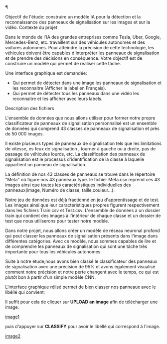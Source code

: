 ¶

Objectif de l'étude: construire un modèle IA pour la détection et la reconnaissance des panneaux de signalisation sur les images et sur la vidéo.
Contexte du projet

Dans le monde de l'IA des grandes entreprises comme Tesla, Uber, Google, Mercedes-Benz, etc. travaillent sur des véhicules autonomes et des voitures autonomes. Pour atteindre la précision de cette technologie, les véhicules doivent être capables d'interpréter les panneaux de signalisation et de prendre des décisions en conséquence. Votre objectif est de construire un modèle qui permet de réaliser cette tâche.

Une interface graphique est demandée:

* Qui permet de détecter dans une image les panneaux de signalisation et les reconnaitre (Afficher le label en Français).
* Qui permet de détecter tous les panneaux dans une vidéo les reconnaitre et les afficher avec leurs labels.

Description des fichiers

L'ensemble de données que nous allons utiliser pour former notre propre classificateur de panneaux de signalisation personnalisé est un ensemble de données qui comprend 43 classes de panneaux de signalisation et près de 50 000 images.

Il existe plusieurs types de panneaux de signalisation tels que les limitations de vitesse, es feux de signalisation , tourner à gauche ou à droite, pas de passage de véhicules lourds, etc. La classification des panneaux de signalisation est le processus d'identification de la classe à laquelle appartient un panneau de signalisation.

La définition de nos 43 classes de panneaux se trouve dans le répertoire "Meta" où figure nos 43 panneaux type. le fichier Meta.csv reprend ces 43 images ainsi que toutes les caractéristiques individuelles des panneaux(image, Numéro de classe, taille,couleur...).

Notre jeu de données est déjà fractionné en jeu d'apprentissage et de test. Les images ainsi que leur caractéristiques propres figurent respectivement dans les fichiers Train.csv et Test.csv. L'ensemble de données a un dossier train qui contient des images à l'intérieur de chaque classe et un dossier de test que nous utiliserons pour tester notre modèle.

Dans notre projet, nous allons créer un modèle de réseau neuronal profond qui peut classer les panneaux de signalisation présents dans l'image dans différentes catégories. Avec ce modèle, nous sommes capables de lire et de comprendre les panneaux de signalisation qui sont une tâche très importante pour tous les véhicules autonomes.



Suite à notre étude,nous avons bien classé le classificateur des panneaux de signalisation avec une précision de 95% et avons également visualisé comment notre précision et notre perte changent avec le temps, ce qui est plutôt bon à partir d'un simple modèle CNN.

L'interface graphique rélisé permet de bien classer nos panneaux avec le libéllé qui convient:

Il suffit pour cela de cliquer sur **UPLOAD an image** afin de télécharger une image.

[image1](https://github.com/celine29730/D-tection-et-reconnaissance-des-panneaux-de-signalisation/blob/main/image1.png)

puis d'appuyer sur **CLASSIFY** pour avoir le libéllé qui correspond à l'image.

[image2](https://github.com/celine29730/D-tection-et-reconnaissance-des-panneaux-de-signalisation/blob/main/image%202.png)
